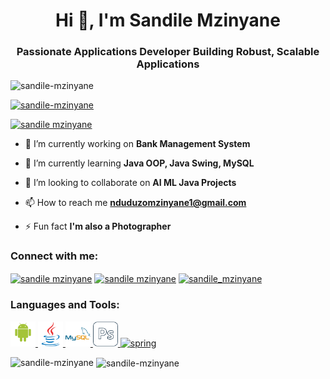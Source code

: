 <h1 align="center">Hi 👋, I'm Sandile Mzinyane</h1>
<h3 align="center">Passionate Applications Developer Building Robust, Scalable Applications</h3>

<p align="left"> <img src="https://komarev.com/ghpvc/?username=sandile-mzinyane&label=Profile%20views&color=0e75b6&style=flat" alt="sandile-mzinyane" /> </p>

<p align="left"> <a href="https://github.com/ryo-ma/github-profile-trophy"><img src="https://github-profile-trophy.vercel.app/?username=sandile-mzinyane" alt="sandile-mzinyane" /></a> </p>

<p align="left"> <a href="https://twitter.com/sandile mzinyane" target="blank"><img src="https://img.shields.io/twitter/follow/sandile mzinyane?logo=twitter&style=for-the-badge" alt="sandile mzinyane" /></a> </p>

- 🔭 I’m currently working on **Bank Management System**

- 🌱 I’m currently learning **Java OOP, Java Swing, MySQL**

- 👯 I’m looking to collaborate on **AI ML Java Projects**

- 📫 How to reach me **nduduzomzinyane1@gmail.com**

- ⚡ Fun fact **I'm also a Photographer**

<h3 align="left">Connect with me:</h3>
<p align="left">
<a href="https://twitter.com/sandile mzinyane" target="blank"><img align="center" src="https://raw.githubusercontent.com/rahuldkjain/github-profile-readme-generator/master/src/images/icons/Social/twitter.svg" alt="sandile mzinyane" height="30" width="40" /></a>
<a href="https://linkedin.com/in/sandile mzinyane" target="blank"><img align="center" src="https://raw.githubusercontent.com/rahuldkjain/github-profile-readme-generator/master/src/images/icons/Social/linked-in-alt.svg" alt="sandile mzinyane" height="30" width="40" /></a>
<a href="https://instagram.com/sandile_mzinyane" target="blank"><img align="center" src="https://raw.githubusercontent.com/rahuldkjain/github-profile-readme-generator/master/src/images/icons/Social/instagram.svg" alt="sandile_mzinyane" height="30" width="40" /></a>
</p>

<h3 align="left">Languages and Tools:</h3>
<p align="left"> <a href="https://developer.android.com" target="_blank" rel="noreferrer"> <img src="https://raw.githubusercontent.com/devicons/devicon/master/icons/android/android-original-wordmark.svg" alt="android" width="40" height="40"/> </a> <a href="https://www.java.com" target="_blank" rel="noreferrer"> <img src="https://raw.githubusercontent.com/devicons/devicon/master/icons/java/java-original.svg" alt="java" width="40" height="40"/> </a> <a href="https://www.mysql.com/" target="_blank" rel="noreferrer"> <img src="https://raw.githubusercontent.com/devicons/devicon/master/icons/mysql/mysql-original-wordmark.svg" alt="mysql" width="40" height="40"/> </a> <a href="https://www.photoshop.com/en" target="_blank" rel="noreferrer"> <img src="https://raw.githubusercontent.com/devicons/devicon/master/icons/photoshop/photoshop-line.svg" alt="photoshop" width="40" height="40"/> </a> <a href="https://spring.io/" target="_blank" rel="noreferrer"> <img src="https://www.vectorlogo.zone/logos/springio/springio-icon.svg" alt="spring" width="40" height="40"/> </a> </p>

<p><img align="left" src="https://github-readme-stats.vercel.app/api/top-langs?username=sandile-mzinyane&show_icons=true&locale=en&layout=compact" alt="sandile-mzinyane" /></p>

<p>&nbsp;<img align="center" src="https://github-readme-stats.vercel.app/api?username=sandile-mzinyane&show_icons=true&locale=en" alt="sandile-mzinyane" /></p>
